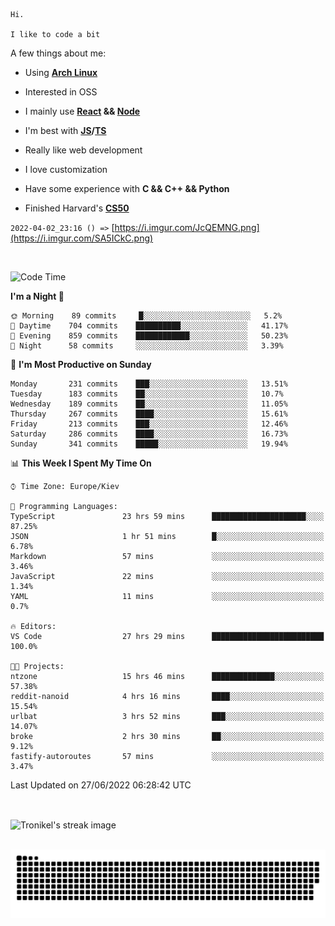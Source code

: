 ```
Hi.

I like to code a bit
```

A few things about me:

-   Using **[Arch Linux](https://archlinux.org/)**

-   Interested in OSS

-   I mainly use **[React](https://reactjs.org/) && [Node](https://nodejs.org/en/)**

-   I'm best with **[JS](https://www.javascript.com/)/[TS](https://www.typescriptlang.org/)**

-   Really like web development

-   I love customization

-   Have some experience with **C && C++ && Python**

-   Finished Harvard's **[CS50](https://cs50.harvard.edu)**

`2022-04-02_23:16 () =>` [https://i.imgur.com/JcQEMNG.png](https://i.imgur.com/SA5ICkC.png)

<br>

<!--START_SECTION:waka-->
![Code Time](http://img.shields.io/badge/Code%20Time-731%20hrs%208%20mins-blue)

**I'm a Night 🦉** 

```text
🌞 Morning    89 commits     █░░░░░░░░░░░░░░░░░░░░░░░░   5.2% 
🌆 Daytime    704 commits    ██████████░░░░░░░░░░░░░░░   41.17% 
🌃 Evening    859 commits    ████████████░░░░░░░░░░░░░   50.23% 
🌙 Night      58 commits     ░░░░░░░░░░░░░░░░░░░░░░░░░   3.39%

```
📅 **I'm Most Productive on Sunday** 

```text
Monday       231 commits    ███░░░░░░░░░░░░░░░░░░░░░░   13.51% 
Tuesday      183 commits    ██░░░░░░░░░░░░░░░░░░░░░░░   10.7% 
Wednesday    189 commits    ██░░░░░░░░░░░░░░░░░░░░░░░   11.05% 
Thursday     267 commits    ████░░░░░░░░░░░░░░░░░░░░░   15.61% 
Friday       213 commits    ███░░░░░░░░░░░░░░░░░░░░░░   12.46% 
Saturday     286 commits    ████░░░░░░░░░░░░░░░░░░░░░   16.73% 
Sunday       341 commits    █████░░░░░░░░░░░░░░░░░░░░   19.94%

```


📊 **This Week I Spent My Time On** 

```text
⌚︎ Time Zone: Europe/Kiev

💬 Programming Languages: 
TypeScript               23 hrs 59 mins      █████████████████████░░░░   87.25% 
JSON                     1 hr 51 mins        █░░░░░░░░░░░░░░░░░░░░░░░░   6.78% 
Markdown                 57 mins             ░░░░░░░░░░░░░░░░░░░░░░░░░   3.46% 
JavaScript               22 mins             ░░░░░░░░░░░░░░░░░░░░░░░░░   1.34% 
YAML                     11 mins             ░░░░░░░░░░░░░░░░░░░░░░░░░   0.7%

🔥 Editors: 
VS Code                  27 hrs 29 mins      █████████████████████████   100.0%

🐱‍💻 Projects: 
ntzone                   15 hrs 46 mins      ██████████████░░░░░░░░░░░   57.38% 
reddit-nanoid            4 hrs 16 mins       ████░░░░░░░░░░░░░░░░░░░░░   15.54% 
urlbat                   3 hrs 52 mins       ███░░░░░░░░░░░░░░░░░░░░░░   14.07% 
broke                    2 hrs 30 mins       ██░░░░░░░░░░░░░░░░░░░░░░░   9.12% 
fastify-autoroutes       57 mins             ░░░░░░░░░░░░░░░░░░░░░░░░░   3.47%

```


 Last Updated on 27/06/2022 06:28:42 UTC
<!--END_SECTION:waka-->

<br>

<p><img align="center" src="https://github-readme-streak-stats.herokuapp.com/?user=Tronikelis&theme=dark" alt="Tronikel's streak image" /></p>

<br>

<img title="" src="https://raw.githubusercontent.com/Tronikelis/Tronikelis/output/github-contribution-grid-snake.svg" alt="very cool snake thingey" data-align="left">
